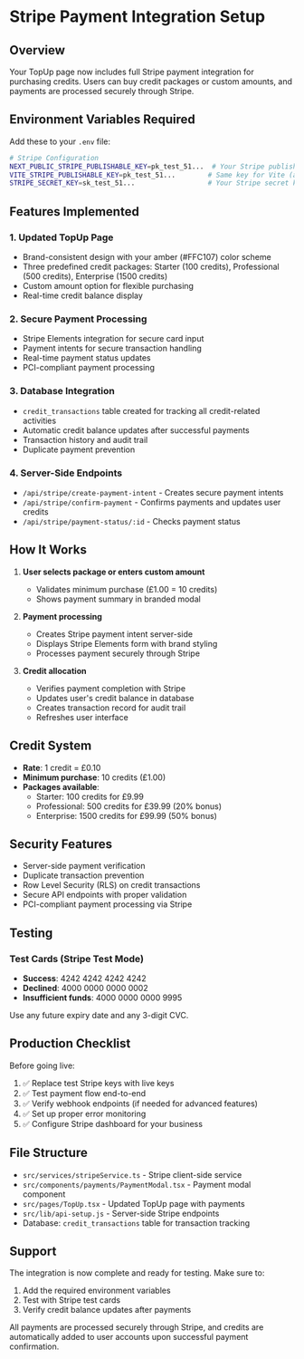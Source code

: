 # Stripe Payment Integration Setup

## Overview
Your TopUp page now includes full Stripe payment integration for purchasing credits. Users can buy credit packages or custom amounts, and payments are processed securely through Stripe.

## Environment Variables Required

Add these to your `.env` file:

```bash
# Stripe Configuration
NEXT_PUBLIC_STRIPE_PUBLISHABLE_KEY=pk_test_51...  # Your Stripe publishable key (you mentioned you have this)
VITE_STRIPE_PUBLISHABLE_KEY=pk_test_51...        # Same key for Vite (alternative naming)
STRIPE_SECRET_KEY=sk_test_51...                  # Your Stripe secret key (KEEP SECRET!)
```

## Features Implemented

### 1. **Updated TopUp Page**
- Brand-consistent design with your amber (#FFC107) color scheme
- Three predefined credit packages: Starter (100 credits), Professional (500 credits), Enterprise (1500 credits)
- Custom amount option for flexible purchasing
- Real-time credit balance display

### 2. **Secure Payment Processing**
- Stripe Elements integration for secure card input
- Payment intents for secure transaction handling
- Real-time payment status updates
- PCI-compliant payment processing

### 3. **Database Integration**
- `credit_transactions` table created for tracking all credit-related activities
- Automatic credit balance updates after successful payments
- Transaction history and audit trail
- Duplicate payment prevention

### 4. **Server-Side Endpoints**
- `/api/stripe/create-payment-intent` - Creates secure payment intents
- `/api/stripe/confirm-payment` - Confirms payments and updates user credits
- `/api/stripe/payment-status/:id` - Checks payment status

## How It Works

1. **User selects package or enters custom amount**
   - Validates minimum purchase (£1.00 = 10 credits)
   - Shows payment summary in branded modal

2. **Payment processing**
   - Creates Stripe payment intent server-side
   - Displays Stripe Elements form with brand styling
   - Processes payment securely through Stripe

3. **Credit allocation**
   - Verifies payment completion with Stripe
   - Updates user's credit balance in database
   - Creates transaction record for audit trail
   - Refreshes user interface

## Credit System

- **Rate**: 1 credit = £0.10
- **Minimum purchase**: 10 credits (£1.00)
- **Packages available**:
  - Starter: 100 credits for £9.99
  - Professional: 500 credits for £39.99 (20% bonus)
  - Enterprise: 1500 credits for £99.99 (50% bonus)

## Security Features

- Server-side payment verification
- Duplicate transaction prevention
- Row Level Security (RLS) on credit transactions
- Secure API endpoints with proper validation
- PCI-compliant payment processing via Stripe

## Testing

### Test Cards (Stripe Test Mode)
- **Success**: 4242 4242 4242 4242
- **Declined**: 4000 0000 0000 0002
- **Insufficient funds**: 4000 0000 0000 9995

Use any future expiry date and any 3-digit CVC.

## Production Checklist

Before going live:

1. ✅ Replace test Stripe keys with live keys
2. ✅ Test payment flow end-to-end
3. ✅ Verify webhook endpoints (if needed for advanced features)
4. ✅ Set up proper error monitoring
5. ✅ Configure Stripe dashboard for your business

## File Structure

- `src/services/stripeService.ts` - Stripe client-side service
- `src/components/payments/PaymentModal.tsx` - Payment modal component
- `src/pages/TopUp.tsx` - Updated TopUp page with payments
- `src/lib/api-setup.js` - Server-side Stripe endpoints
- Database: `credit_transactions` table for transaction tracking

## Support

The integration is now complete and ready for testing. Make sure to:
1. Add the required environment variables
2. Test with Stripe test cards
3. Verify credit balance updates after payments

All payments are processed securely through Stripe, and credits are automatically added to user accounts upon successful payment confirmation.
